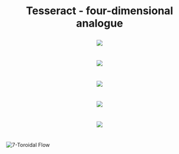 # <p align="center">  Tesseract - four-dimensional analogue </p>


<p align="center"> 
 <img src="https://user-images.githubusercontent.com/113218619/235282961-b85e69fe-6d0f-4b7e-aeb0-bc7171fa3eb8.gif" />
 
#

<p align="center"> 
 <img src="https://user-images.githubusercontent.com/113218619/235283420-3c655c06-0ec5-4792-ba85-b566d3af706f.png" />

#
<p align="center"> 
 <img src="https://user-images.githubusercontent.com/113218619/235283209-286d481d-47f5-47e3-be81-c3ddab0cd93a.png"  />
 
#

<p align="center"> 
<img src="https://user-images.githubusercontent.com/113218619/235283271-e9452b16-c298-4f3d-aa26-2a11fd0a9811.png" />

#
 
 <p align="center"> 
<img src="https://user-images.githubusercontent.com/113218619/235334683-c2a2619c-e3c1-439f-82bc-7a66c970d367.png" />

#

![7-Toroidal Flow](https://user-images.githubusercontent.com/113218619/235335214-9f6f6187-3cc8-44d6-8e1e-6d371e56a359.gif)



